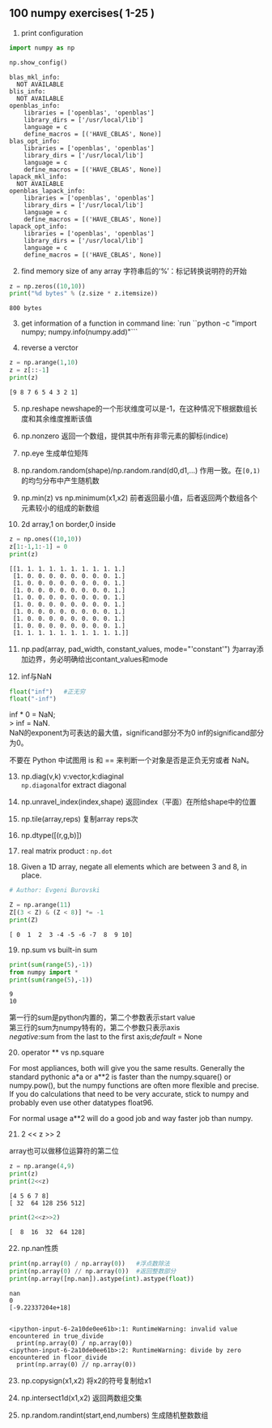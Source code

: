 ## 100 numpy exercises( 1-25 )

1. print configuration


```python
import numpy as np
```


```python
np.show_config()
```

    blas_mkl_info:
      NOT AVAILABLE
    blis_info:
      NOT AVAILABLE
    openblas_info:
        libraries = ['openblas', 'openblas']
        library_dirs = ['/usr/local/lib']
        language = c
        define_macros = [('HAVE_CBLAS', None)]
    blas_opt_info:
        libraries = ['openblas', 'openblas']
        library_dirs = ['/usr/local/lib']
        language = c
        define_macros = [('HAVE_CBLAS', None)]
    lapack_mkl_info:
      NOT AVAILABLE
    openblas_lapack_info:
        libraries = ['openblas', 'openblas']
        library_dirs = ['/usr/local/lib']
        language = c
        define_macros = [('HAVE_CBLAS', None)]
    lapack_opt_info:
        libraries = ['openblas', 'openblas']
        library_dirs = ['/usr/local/lib']
        language = c
        define_macros = [('HAVE_CBLAS', None)]


2. find memory size of any array
字符串后的‘%’：标记转换说明符的开始


```python
z = np.zeros((10,10))
print("%d bytes" % (z.size * z.itemsize))
```

    800 bytes


3. get information of a function
in command line: `run ``python -c "import numpy; numpy.info(numpy.add)"```


4. reverse a verctor


```python
z = np.arange(1,10)
z = z[::-1]
print(z)
```

    [9 8 7 6 5 4 3 2 1]


5. np.reshape
newshape的一个形状维度可以是-1，在这种情况下根据数组长度和其余维度推断该值


6. np.nonzero
返回一个数组，提供其中所有非零元素的脚标(indice)


7. np.eye
生成单位矩阵


8. np.random.random(shape)/np.random.rand(d0,d1,...)
作用一致。在`[0,1)`的均匀分布中产生随机数


9. np.min(z) vs np.minimum(x1,x2)
前者返回最小值，后者返回两个数组各个元素较小的组成的新数组


10. 2d array,1 on border,0 inside


```python
z = np.ones((10,10))
z[1:-1,1:-1] = 0
print(z)
```

    [[1. 1. 1. 1. 1. 1. 1. 1. 1. 1.]
     [1. 0. 0. 0. 0. 0. 0. 0. 0. 1.]
     [1. 0. 0. 0. 0. 0. 0. 0. 0. 1.]
     [1. 0. 0. 0. 0. 0. 0. 0. 0. 1.]
     [1. 0. 0. 0. 0. 0. 0. 0. 0. 1.]
     [1. 0. 0. 0. 0. 0. 0. 0. 0. 1.]
     [1. 0. 0. 0. 0. 0. 0. 0. 0. 1.]
     [1. 0. 0. 0. 0. 0. 0. 0. 0. 1.]
     [1. 0. 0. 0. 0. 0. 0. 0. 0. 1.]
     [1. 1. 1. 1. 1. 1. 1. 1. 1. 1.]]


11. np.pad(array, pad_width, constant_values, mode="'constant'")
为array添加边界，务必明确给出contant_values和mode


12. inf与NaN


```python
float("inf")   #正无穷
float("-inf")
```

inf * 0 = NaN;<br>
\> inf = NaN.<br>
NaN的exponent为可表达的最大值，significand部分不为0
inf的significand部分为0。

不要在 Python 中试图用 is 和 == 来判断一个对象是否是正负无穷或者 NaN。

13. np.diag(v,k)
v:vector,k:diaginal<br>
`np.diagonal`for extract diagonal


14. np.unravel_index(index,shape)
返回index（平面）在所给shape中的位置


15. np.tile(array,reps)
复制array reps次


16. np.dtype(\[(r,g,b)\])


17. real matrix product : `np.dot`


18. Given a 1D array, negate all elements which are between 3 and 8, in place. 


```python
# Author: Evgeni Burovski

Z = np.arange(11)
Z[(3 < Z) & (Z < 8)] *= -1
print(Z)
```

    [ 0  1  2  3 -4 -5 -6 -7  8  9 10]


19. np.sum vs built-in sum


```python
print(sum(range(5),-1))
from numpy import *
print(sum(range(5),-1))
```

    9
    10


第一行的sum是python内置的，第二个参数表示start value<br>
第三行的sum为numpy特有的，第二个参数只表示axis
<br>*negative*:sum from the last to the first axis;*default* = None

20. operator ** vs np.square

For most appliances, both will give you the same results. Generally the standard pythonic a\*a or a\*\*2 is faster than the numpy.square() or numpy.pow(), but the numpy functions are often more flexible and precise. If you do calculations that need to be very accurate, stick to numpy and probably even use other datatypes float96.

For normal usage a\*\*2 will do a good job and way faster job than numpy. 

21. 2 << z >> 2

array也可以做移位运算符的第二位


```python
z = np.arange(4,9)
print(z)
print(2<<z)
```

    [4 5 6 7 8]
    [ 32  64 128 256 512]



```python
print(2<<z>>2)
```

    [  8  16  32  64 128]


22. np.nan性质


```python
print(np.array(0) / np.array(0))   #浮点数除法
print(np.array(0) // np.array(0))  #返回整数部分
print(np.array([np.nan]).astype(int).astype(float))
```

    nan
    0
    [-9.22337204e+18]


    <ipython-input-6-2a10de0ee61b>:1: RuntimeWarning: invalid value encountered in true_divide
      print(np.array(0) / np.array(0))
    <ipython-input-6-2a10de0ee61b>:2: RuntimeWarning: divide by zero encountered in floor_divide
      print(np.array(0) // np.array(0))


23. np.copysign(x1,x2)
将x2的符号复制给x1

24. np.intersect1d(x1,x2)
返回两数组交集

25. np.random.randint(start,end,numbers)
生成随机整数数组
